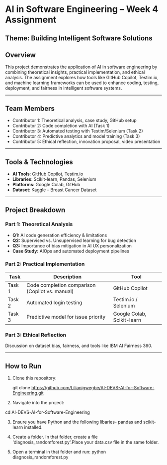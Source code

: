 # AI in Software Engineering – Week 4 Assignment  
**Theme:** Building Intelligent Software Solutions  
---

## Overview

This project demonstrates the application of AI in software engineering by combining theoretical insights, practical implementation, and ethical analysis. The assignment explores how tools like GitHub Copilot, Testim.io, and machine learning frameworks can be used to enhance coding, testing, deployment, and fairness in intelligent software systems.

---

## Team Members

- Contributor 1: Theoretical analysis, case study, GitHub setup
- Contributor 2: Code completion with AI (Task 1)
- Contributor 3: Automated testing with Testim/Selenium (Task 2)
- Contributor 4: Predictive analytics and model training (Task 3)
- Contributor 5: Ethical reflection, innovation proposal, video presentation

---

##  Tools & Technologies

- **AI Tools**: GitHub Copilot, Testim.io
- **Libraries**: Scikit-learn, Pandas, Selenium
- **Platforms**: Google Colab, GitHub
- **Dataset**: Kaggle – Breast Cancer Dataset

---

##  Project Breakdown

### Part 1: Theoretical Analysis
- **Q1:** AI code generation efficiency & limitations
- **Q2:** Supervised vs. Unsupervised learning for bug detection
- **Q3:** Importance of bias mitigation in AI UX personalization
- **Case Study:** AIOps and automated deployment pipelines

###  Part 2: Practical Implementation

| Task | Description | Tool |
|------|-------------|------|
| Task 1 | Code completion comparison (Copilot vs. manual) | GitHub Copilot |
| Task 2 | Automated login testing | Testim.io / Selenium |
| Task 3 | Predictive model for issue priority | Google Colab, Scikit-learn |

### Part 3: Ethical Reflection
Discussion on dataset bias, fairness, and tools like IBM AI Fairness 360.

---

##  How to Run

1. Clone this repository:
   
   git clone https://github.com/Lilianigwegbe/AI-DEVS-AI-for-Software-Engineering.git

2. Navigate into the project:

cd AI-DEVS-AI-for-Software-Engineering

3. Ensure you have Python and the following libaries- pandas and scikit-learn installed.

4. Create a folder. In that folder, create a file 'diagnosis_randomforest.py'.Place your data.csv file in the same folder.

5. Open a terminal in that folder and run:
python diagnosis_randomforest.py




